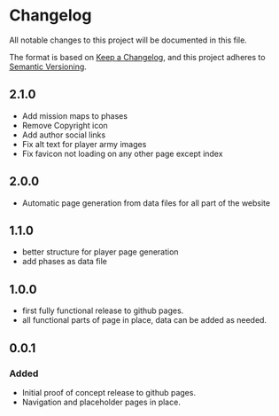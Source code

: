 # Changelog

All notable changes to this project will be documented in this file.

The format is based on [Keep a Changelog](https://keepachangelog.com/en/1.0.0/),
and this project adheres to [Semantic Versioning](https://semver.org/spec/v2.0.0.html).

## 2.1.0

- Add mission maps to phases
- Remove Copyright icon
- Add author social links
- Fix alt text for player army images
- Fix favicon not loading on any other page except index

## 2.0.0

- Automatic page generation from data files for all part of the website

## 1.1.0

- better structure for player page generation
- add phases as data file

## 1.0.0

- first fully functional release to github pages.
- all functional parts of page in place, data can be added as needed.

## 0.0.1

### Added

- Initial proof of concept release to github pages.
- Navigation and placeholder pages in place.